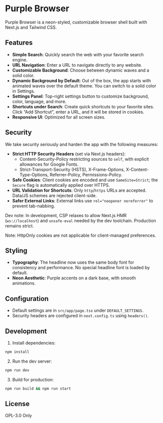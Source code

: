 # Purple Browser

Purple Browser is a neon-styled, customizable browser shell built with Next.js and Tailwind CSS.

## Features

- **Simple Search**: Quickly search the web with your favorite search engine.
- **URL Navigation**: Enter a URL to navigate directly to any website.
- **Customizable Background**: Choose between dynamic waves and a solid color.
- **Dynamic Background by Default**: Out of the box, the app starts with animated waves over the default theme. You can switch to a solid color in Settings.
- **Settings Panel**: Top-right settings button to customize background, color, language, and more.
- **Shortcuts under Search**: Create quick shortcuts to your favorite sites. Click “Add Shortcut”, enter a URL, and it will be stored in cookies.
- **Responsive UI**: Optimized for all screen sizes.

## Security

We take security seriously and harden the app with the following measures:

- **Strict HTTP Security Headers** (set via Next.js headers):
  - Content-Security-Policy restricting sources to `self`, with explicit allowances for Google Fonts.
  - Strict-Transport-Security (HSTS), X-Frame-Options, X-Content-Type-Options, Referrer-Policy, Permissions-Policy.
- **Safe Cookies**: Client cookies are encoded and use `SameSite=Strict`; the `Secure` flag is automatically applied over HTTPS.
- **URL Validation for Shortcuts**: Only `http`/`https` URLs are accepted. Data/JS schemes are rejected client-side.
- **Safer External Links**: External links use `rel="noopener noreferrer"` to prevent tab-nabbing.

Dev note: In development, CSP relaxes to allow Next.js HMR (`ws://localhost`) and `unsafe-eval` needed by the dev toolchain. Production remains strict.

Note: HttpOnly cookies are not applicable for client-managed preferences.

## Styling

- **Typography**: The headline now uses the same body font for consistency and performance. No special headline font is loaded by default.
- **Neon Aesthetic**: Purple accents on a dark base, with smooth animations.

## Configuration

- Default settings are in `src/app/page.tsx` under `DEFAULT_SETTINGS`.
- Security headers are configured in `next.config.ts` using `headers()`.

## Development

1. Install dependencies:
```bash
npm install
```
2. Run the dev server:
```bash
npm run dev
```
3. Build for production:
```bash
npm run build && npm run start
```

## License

GPL-3.0 Only
